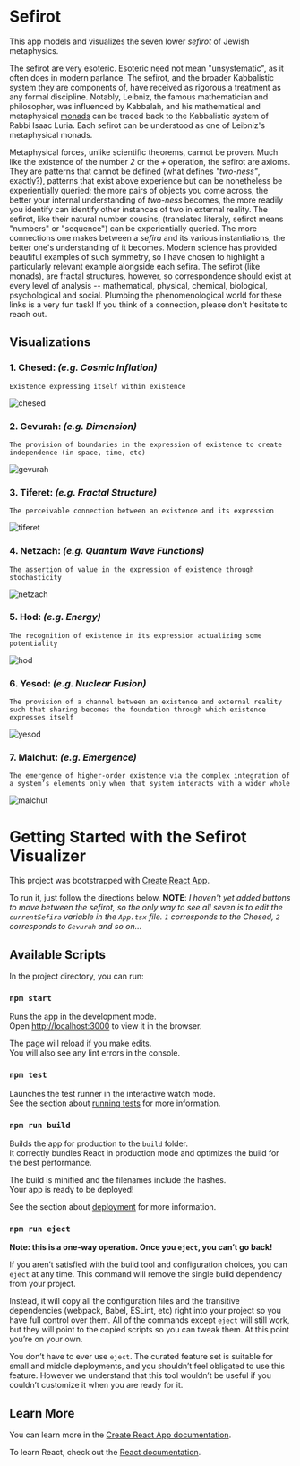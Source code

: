 # Sefirot

This app models and visualizes the seven lower *sefirot* of Jewish metaphysics.

The sefirot are very esoteric. Esoteric need not mean "unsystematic", as it often does in modern parlance. The sefirot, and the broader Kabbalistic system they are components of, have received as rigorous a treatment as any formal discipline. Notably, Leibniz, the famous mathematician and philosopher, was influenced by Kabbalah, and his mathematical and metaphysical [monads](https://en.wikipedia.org/wiki/Gottfried_Wilhelm_Leibniz#Monads) can be traced back to the Kabbalistic system of Rabbi Isaac Luria. Each sefirot can be understood as one of Leibniz's metaphysical monads.

Metaphysical forces, unlike scientific theorems, cannot be proven. Much like the existence of the number *2* or the *+* operation, the sefirot are axioms. They are patterns that cannot be defined (what defines *"two-ness"*, exactly?),  patterns that exist above experience but can be nonetheless be experientially queried; the more pairs of objects you come across, the better your internal understanding of *two-ness* becomes, the more readily you identify can identify other instances of two in external reality. The sefirot, like their  natural number cousins, (translated literaly, sefirot means "numbers" or "sequence") can be experientially queried. The more connections one makes between a *sefira* and its various instantiations, the better one's understanding of it becomes. Modern science has provided beautiful examples of such symmetry, so I have chosen to highlight a particularly relevant example alongside each sefira. The sefirot (like monads), are fractal structures, however, so correspondence should exist at every level of analysis -- mathematical, physical, chemical, biological, psychological and social. Plumbing the phenomenological world for these links is a very fun task! If you  think of a connection, please don't hesitate to reach out.

## Visualizations

### 1. Chesed: *(e.g. Cosmic Inflation)*
`Existence expressing itself within existence`

![chesed](./animations/1-chesed-chesed.gif)

### 2. Gevurah: *(e.g. Dimension)*
`The provision of boundaries in the expression of existence to create independence (in space, time, etc)`

![gevurah](./animations/2-gevurah-chesed.gif)

### 3. Tiferet: *(e.g. Fractal Structure)*
`The perceivable connection between an existence and its expression`

![tiferet](./animations/3-tiferet-chesed.gif)

### 4. Netzach: *(e.g. Quantum Wave Functions)*
`The assertion of value in the expression of existence through stochasticity`

![netzach](./animations/4-netzach-chesed.gif)

### 5. Hod: *(e.g. Energy)*
`The recognition of existence in its expression actualizing some potentiality`

![hod](./animations/5-hod-chesed.gif)

### 6. Yesod: *(e.g. Nuclear Fusion)*
`The provision of a channel between an existence and external reality such that sharing becomes the foundation through which existence expresses itself`

![yesod](./animations/6-yesod-chesed.gif)

### 7. Malchut: *(e.g. Emergence)*
`The emergence of higher-order existence via the complex integration of a system’s elements only when that system interacts with a wider whole`

![malchut](./animations/7-malchut-chesed.gif)

# Getting Started with the Sefirot Visualizer

This project was bootstrapped with [Create React App](https://github.com/facebook/create-react-app).

To run it, just follow the directions below. **NOTE**: *I haven't yet added buttons to move between the sefirot, so the only way to see all seven is to edit the `currentSefira` variable in the `App.tsx` file. `1` corresponds to the *Chesed*, `2` corresponds to `Gevurah` and so on...*

## Available Scripts

In the project directory, you can run:

### `npm start`

Runs the app in the development mode.\
Open [http://localhost:3000](http://localhost:3000) to view it in the browser.

The page will reload if you make edits.\
You will also see any lint errors in the console.

### `npm test`

Launches the test runner in the interactive watch mode.\
See the section about [running tests](https://facebook.github.io/create-react-app/docs/running-tests) for more information.

### `npm run build`

Builds the app for production to the `build` folder.\
It correctly bundles React in production mode and optimizes the build for the best performance.

The build is minified and the filenames include the hashes.\
Your app is ready to be deployed!

See the section about [deployment](https://facebook.github.io/create-react-app/docs/deployment) for more information.

### `npm run eject`

**Note: this is a one-way operation. Once you `eject`, you can’t go back!**

If you aren’t satisfied with the build tool and configuration choices, you can `eject` at any time. This command will remove the single build dependency from your project.

Instead, it will copy all the configuration files and the transitive dependencies (webpack, Babel, ESLint, etc) right into your project so you have full control over them. All of the commands except `eject` will still work, but they will point to the copied scripts so you can tweak them. At this point you’re on your own.

You don’t have to ever use `eject`. The curated feature set is suitable for small and middle deployments, and you shouldn’t feel obligated to use this feature. However we understand that this tool wouldn’t be useful if you couldn’t customize it when you are ready for it.

## Learn More

You can learn more in the [Create React App documentation](https://facebook.github.io/create-react-app/docs/getting-started).

To learn React, check out the [React documentation](https://reactjs.org/).
